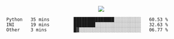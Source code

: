 <p align="center">
  <img width="auto" src ="https://github-readme-stats.vercel.app/api?username=viggo-gascou&theme=radical&show_icons=true)](https://github.com/anuraghazra/github-readme-stats">
</p>

<!---[![willianrod's wakatime stats](https://github-readme-stats.vercel.app/api/wakatime?username=viggogascou)](https://github.com/anuraghazra/github-readme-stats)--->

<!--START_SECTION:waka-->

```text
Python   35 mins         ███████████████░░░░░░░░░░   60.53 %
INI      19 mins         ████████░░░░░░░░░░░░░░░░░   32.63 %
Other    3 mins          █▓░░░░░░░░░░░░░░░░░░░░░░░   06.77 %
```

<!--END_SECTION:waka-->


<!---
viggo-gascou/viggo-gascou is a ✨ special ✨ repository because its `README.md` (this file) appears on your GitHub profile.
You can click the Preview link to take a look at your changes.
--->
